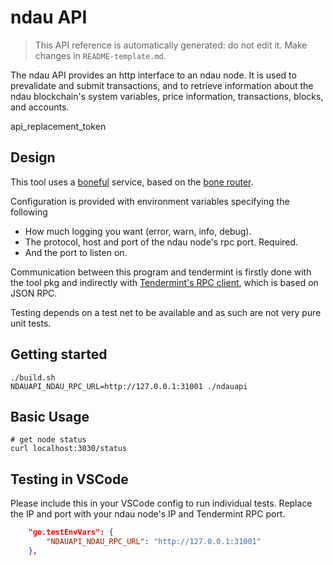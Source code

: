 # ndau API

> This API reference is automatically generated: do not edit it. Make changes in `README-template.md`.

The ndau API provides an http interface to an ndau node. It is used to prevalidate and submit transactions, and to retrieve information about the ndau blockchain's system variables, price information, transactions, blocks, and accounts.

api_replacement_token

## Design

This tool uses a [boneful](https://github.com/kentquirk/boneful) service, based on the [bone router](https://github.com/go-zoo/bone).

Configuration is provided with environment variables specifying the following

  * How much logging you want (error, warn, info, debug).
  * The protocol, host and port of the ndau node's rpc port. Required.
  * And the port to listen on.

Communication between this program and tendermint is firstly done with the tool pkg and indirectly with [Tendermint's RPC client](https://github.com/tendermint/tendermint/tree/master/rpc/client), which is based on JSON RPC.

Testing depends on a test net to be available and as such are not very pure unit tests.

## Getting started

```shell
./build.sh
NDAUAPI_NDAU_RPC_URL=http://127.0.0.1:31001 ./ndauapi
```

## Basic Usage

```shell
# get node status
curl localhost:3030/status
```

## Testing in VSCode

Please include this in your VSCode config to run individual tests. Replace the IP and port with your ndau node's IP and Tendermint RPC port.

```json
    "go.testEnvVars": {
        "NDAUAPI_NDAU_RPC_URL": "http://127.0.0.1:31001"
    },
```

